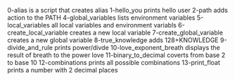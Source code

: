 0-alias is a script that creates alias
1-hello_you prints hello user
2-path adds action to the PATH
4-global_variables lists environment variables
5-local_variables all local variables and environment variabls
6-create_local_variable creates a new local variable
7-create_global_variable creates a new global variable
8-true_knowledge adds 128+KNOWLEDGE
9-divide_and_rule prints power/divde
10-love_exponent_breath displays the result of breath to the power love
11-binary_to_decimal coverts from base 2 to base 10
12-combinations prints all possible combinations
13-print_float prints a number with 2 decimal places

